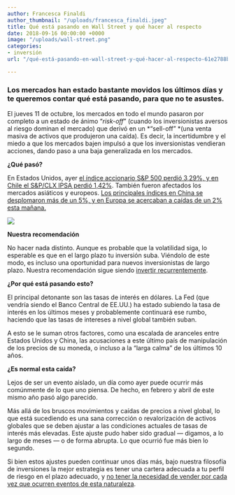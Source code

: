```yaml
---
author: Francesca Finaldi
author_thumbnail: "/uploads/francesca_finaldi.jpeg"
title: Qué está pasando en Wall Street y qué hacer al respecto
date: 2018-09-16 00:00:00 +0000
image: "/uploads/wall-street.png"
categories:
- inversión
url: "/qué-está-pasando-en-wall-street-y-qué-hacer-al-respecto-61e2788bdcbd/"

---
```

### Los mercados han estado bastante movidos los últimos días y te queremos contar qué está pasando, para que no te asustes.

El jueves 11 de octubre, los mercados en todo el mundo pasaron por completo a un estado de ánimo “*risk-off*” (cuando los inversionistas aversos al riesgo dominan el mercado) que derivó en un *“sell-off” *(una venta masiva de activos que produjeron una caída). Es decir, la incertidumbre y el miedo a que los mercados bajen impulsó a que los inversionistas vendieran acciones, dando paso a una baja generalizada en los mercados.

**¿Qué pasó?**

En Estados Unidos, ayer [el índice accionario S&P 500 perdió 3,29%, y en Chile el S&P/CLX IPSA perdió 1,42%](https://www.df.cl/noticias/mercados/bolsa/tecnologicas-se-derrumban-en-estados-unidos-y-llevan-al-nasdaq-a-su-peor/2018-10-10/161356.html). También fueron afectados los mercados asiáticos y europeos. [Los principales índices en China se desplomaron más de un 5%, y en Europa se acercaban a caídas de un 2% esta mañana.](https://www.latercera.com/pulso/noticia/bolsas-mundiales-sufren-duras-caidas-contagiadas-derrumbe-wall-street/356485/)

![](/uploads/qué-está-pasa8817.jpeg)

**Nuestra recomendación**

No hacer nada distinto. Aunque es probable que la volatilidad siga, lo esperable es que en el largo plazo tu inversión suba. Viéndolo de este modo, es incluso una oportunidad para nuevos inversionistas de largo plazo. Nuestra recomendación sigue siendo [invertir recurrentemente](https://blog.fintual.cl/c%C3%B3mo-tener-un-poco-de-suerte-al-invertir-en-fintual-95c42d6b850c).

**¿Por qué está pasando esto?**

El principal detonante son las tasas de interés en dólares. La Fed (que vendría siendo el Banco Central de EE.UU.) ha estado subiendo la tasa de interés en los últimos meses y probablemente continuará ese rumbo, haciendo que las tasas de intereses a nivel global también suban.

A esto se le suman otros factores, como una escalada de aranceles entre Estados Unidos y China, las acusaciones a este último país de manipulación de los precios de su moneda, o incluso a la “larga calma” de los últimos 10 años.

**¿Es normal esta caída?**

Lejos de ser un evento aislado, un día como ayer puede ocurrir más comúnmente de lo que uno piensa. De hecho, en febrero y abril de este mismo año pasó algo parecido.

Más allá de los bruscos movimientos y caídas de precios a nivel global, lo que está sucediendo es una sana corrección o revalorización de activos globales que se deben ajustar a las condiciones actuales de tasas de interés más elevadas. Este ajuste pudo haber sido gradual — digamos, a lo largo de meses — o de forma abrupta. Lo que ocurrió fue más bien lo segundo.

Si bien estos ajustes pueden continuar unos días más, bajo nuestra filosofía de inversiones la mejor estrategia es tener una cartera adecuada a tu perfil de riesgo en el plazo adecuado, y [no tener la necesidad de vender por cada vez que ocurren eventos de esta naturaleza](https://blog.fintual.cl/p%C3%A9rdidas-de-corto-plazo-t%C3%B3mate-unos-minutos-y-lee-esto-e222b63f3939).